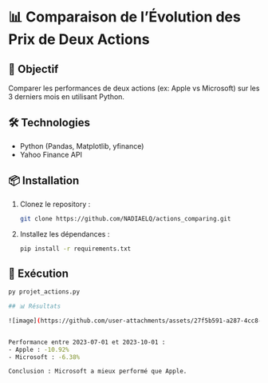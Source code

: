 # 📊 Comparaison de l’Évolution des Prix de Deux Actions

## 📌 Objectif  
Comparer les performances de deux actions (ex: Apple vs Microsoft) sur les 3 derniers mois en utilisant Python.

## 🛠️ Technologies  
- Python (Pandas, Matplotlib, yfinance)  
- Yahoo Finance API  

## 📦 Installation  
1. Clonez le repository :  
   ```bash  
   git clone https://github.com/NADIAELQ/actions_comparing.git 

2. Installez les dépendances :
   ```bash  
   pip install -r requirements.txt  

## 🚀 Exécution
   ```bash  
   py projet_actions.py

## 📊 Résultats

![image](https://github.com/user-attachments/assets/27f5b591-a287-4cc8-9f10-3804ac1429ec)


Performance entre 2023-07-01 et 2023-10-01 :
- Apple : -10.92%
- Microsoft : -6.38%

Conclusion : Microsoft a mieux performé que Apple.
